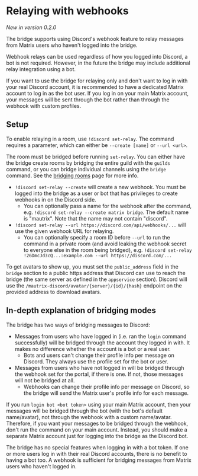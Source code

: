 # Relaying with webhooks
_New in version 0.2.0_

The bridge supports using Discord's webhook feature to relay messages from
Matrix users who haven't logged into the bridge.

Webhook relays can be used regardless of how you logged into Discord, a bot is
not required. However, in the future the bridge may include additional relay
integration using a bot.

If you want to use the bridge for relaying only and don't want to log in with
your real Discord account, it is recommended to have a dedicated Matrix account
to log in as the bot user. If you log in on your main Matrix account, your
messages will be sent through the bot rather than through the webhook with
custom profiles.

## Setup
To enable relaying in a room, use `!discord set-relay`. The command requires a
parameter, which can either be `--create [name]` or `--url <url>`.

The room must be bridged before running `set-relay`. You can either have the
bridge create rooms by bridging the entire guild with the `guilds` command, or
you can bridge individual channels using the `bridge` command. See the [bridging
rooms](./bridging-rooms.md) page for more info.

* `!discord set-relay --create` will create a new webhook. You must be logged
  into the bridge as a user or bot that has privileges to create webhooks in
  on the Discord side.
  * You can optionally pass a name for the webhook after the command,
    e.g. `!discord set-relay --create matrix bridge`.
    The default name is "mautrix". Note that the name may not contain "discord".
* `!discord set-relay --url https://discord.com/api/webhooks/...` will use the
  given webhook URL for relaying.
  * You can optionally specify a room ID before `--url` to run the command in
    a private room (and avoid leaking the webhook secret to everyone else in
    the room being bridged), e.g.
    `!discord set-relay !26DmcJd3cQ...:example.com --url https://discord.com/...`

To get avatars to show up, you must set the `public_address` field in the
`bridge` section to a public https address that Discord can use to reach the
bridge (the same server as defined in the `appservice` section). Discord will
use the `/mautrix-discord/avatar/{server}/{id}/{hash}` endpoint on the provided
address to download avatars.

## In-depth explanation of bridging modes
The bridge has two ways of bridging messages to Discord:

* Messages from users who have logged in (i.e. ran the `login` command
  successfully) will be bridged through the account they logged in with.
  It makes no difference whether the account is a bot or a real user.
  * Bots and users can't change their profile info per message on Discord.
    They always use the profile set for the bot or user.
* Messages from users who have not logged in will be bridged through the webhook
  set for the portal, if there is one. If not, those messages will not be
  bridged at all.
  * Webhooks can change their profile info per message on Discord, so the bridge
    will send the Matrix user's profile info for each message.

If you run `login bot <bot token>` using your main Matrix account, then your
messages will be bridged through the bot (with the bot's default name/avatar),
not through the webhook with a custom name/avatar. Therefore, if you want your
messages to be bridged through the webhook, don't run the command on your main
account. Instead, you should make a separate Matrix account just for logging
into the bridge as the Discord bot.

The bridge has no special features when logging in with a bot token. If one or
more users log in with their real Discord accounts, there is no benefit to
having a bot too. A webhook is sufficient for bridging messages from Matrix
users who haven't logged in.
